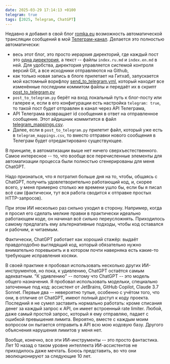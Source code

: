 ```yaml
---
date: 2025-03-29 17:14:13 +0100
telegram: true
tags: [2025, Telegram, ChatGPT]
---
```

Недавно я добавил в свой блог [romka.eu](https://romka.eu) возможность автоматической трансляции сообщений в мой [Телеграм-канал](https://t.me/romkaeu). Делается это полностью автоматически:
- весь этот блог, это просто иерархия директорий, где каждый пост это [одна директория](https://github.com/romka/romka/tree/main/content/note/2025/script-by-chatgpt), а текст -- файлы `index.ru.md` и `index.en.md` в ней. Для удобства, директория управляется системой контроля версий Git, а все исходники отправляются на Github,
- как только новая запись в блоге прилетает на Гитхаб, запускается мой кастомный воркфлоу [send_to_telegram.yml](https://github.com/romka/romka/blob/6cc29f57fe42148fb54758cc105f5e7351dc4fc3/.github/workflows/send_to_telegram.yml), который находит все изменённые последним коммитом файлы и передаёт их в скрипт [post_to_telegram.py](https://github.com/romka/romka/blob/6cc29f57fe42148fb54758cc105f5e7351dc4fc3/telegram-data/post_to_telegram.py)
- `post_to_telegram.py` берёт на вход локальный путь к блог-посту или галерее и, если в его конфигурации есть настройка `telegram: true`, то такой пост будет отправлен в канал через API Телеграма,
- API Телеграма возвращает id сообщения в ответ на отправленное сообщение. Этот айдишник коммитится в файл [telegram_mappings.csv](https://github.com/romka/romka/blob/6cc29f57fe42148fb54758cc105f5e7351dc4fc3/telegram-data/telegram_mappings.csv).
- Далее, если в `post_to_telegram.py` прилетит файл, который уже есть в `telegram_mappings.csv`, то вместо отправки нового сообщения в Телеграм будет отредактировано существующее. 

В принципе, в автоматизации выше нет ничего сверхъестественного. Самое интересное -- то, что вообще все перечисленные элементы для автоматизации процесса были полностью сгенерированы для меня ChatGPT.

Надо признаться, что я потратил больше дня на то, чтобы, общаясь с ChatGPT, получить удовлетворительно работающий код, и, скорее всего, у меня примерно столько же времени ушло бы, если бы я писал всё сам (фактически, тут вся работа сводится к отправке простых HTTP-запросов).

При этом ИИ несколько раз сильно уходил в сторону. Например, когда я просил его сделать мелкие правки в практически идеально работающем коде, он начинал всё сильно переусложнять. Приходилось самому предлагать ему альтернативные подходы, чтобы код оставался и рабочим, и читаемым.

Фактически, ChatGPT работает как хороший стажёр: выдаёт правдоподобно выглядящий код, который обязательно нужно внимательно поревьюить и в котором почти наверняка есть какие-то требующие исправления косяки.

В своей практике я пробовал использовать несколько других ИИ-инструментов, но пока, к удивлению, ChatGPT остаётся самым адекватным. "К удивлению" -- потому что ChatGPT -- это модель общего назначения. Я пробовал использовать модельки, специально заточенные под код: ассистент от JetBrains, GitHub Copilot, Claude 3.7 Sonnet. Первые два -- невероятно тупые, особенно с учётом того, что они, в отличие от ChatGPT, имеют полный доступ к коду проекта. Последний я не сумел заставить нормально работать: кроме списания денег за каждый запрос к API, он имеет встроенный rate limiter. Любой, даже самый простой запрос, который я ему отправляю, падает с ошибкой превышения лимита. Вероятно, вместе с каждым моим вопросом он пытается отправить в API всю мою кодовую базу. Другого объяснения нарушения лимитов у меня нет.

Вообще, конечно, все эти ИИ-инструменты -- это просто фантастика. Лет 10 назад о таком уровне интеллекта ИИ-ассистентов не приходилось даже мечтать. Боюсь представить, во что они эволюционируют за следующие 10 лет.
<!--more-->